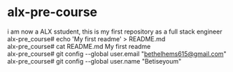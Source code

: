 # alx-pre-course
i am now a ALX sstudent, this is my first repository as a full stack engineer
alx-pre_course# echo 'My first readme' > README.md    
alx-pre_course# cat README.md
My first readme                                                                                                                       
alx-pre_course# git config --global user.email "bethelhems615@gmail.com"
alx-pre_course# git config --global user.name "Betiseyoum"
